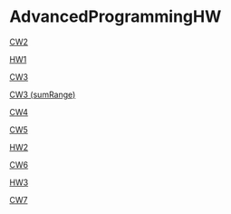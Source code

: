 # AdvancedProgrammingHW
<a href="https://gokcedastan.github.io/AdvancedProgrammingHW/Array%20Demo.html" rel="nofollow"> CW2 </a>

<a href="https://gokcedastan.github.io/AdvancedProgrammingHW/HW1.html" rel="nofollow" >HW1 </a>

<a href="https://gokcedastan.github.io/AdvancedProgrammingHW/inspector.html" rel="nofollow" >CW3 </a>

<a href="https://gokcedastan.github.io/AdvancedProgrammingHW/sumRange.png" rel="nofollow" >CW3 (sumRange)</a>

<a href="https://gokcedastan.github.io/AdvancedProgrammingHW/index2.html" rel="nofollow" >CW4 </a>

<a href="https://gokcedastan.github.io/AdvancedProgrammingHW/CW5.html" rel="nofollow" >CW5 </a>

<a href="https://gokcedastan.github.io/AdvancedProgrammingHW/database.html" rel="nofollow" >HW2 </a>

<a href="https://gokcedastan.github.io/AdvancedProgrammingHW/timing.html" rel="nofollow" >CW6 </a>

<a href="https://gokcedastan.github.io/AdvancedProgrammingHW/hw3.html" rel="nofollow" >HW3 </a>

<a href="https://gokcedastan.github.io/AdvancedProgrammingHW/index.html" rel="nofollow" >CW7 </a>

